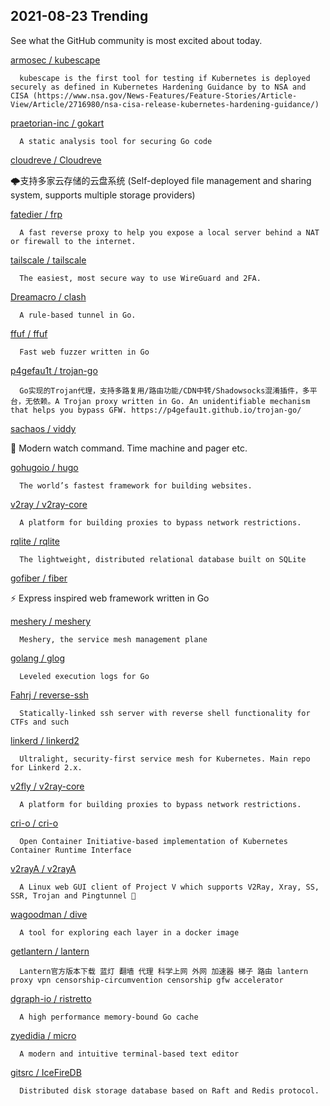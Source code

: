 ## 2021-08-23 Trending 
See what the GitHub community is most excited about today. 

[armosec / kubescape](https://github.com/armosec/kubescape) 

      kubescape is the first tool for testing if Kubernetes is deployed securely as defined in Kubernetes Hardening Guidance by to NSA and CISA (https://www.nsa.gov/News-Features/Feature-Stories/Article-View/Article/2716980/nsa-cisa-release-kubernetes-hardening-guidance/) 
     
[praetorian-inc / gokart](https://github.com/praetorian-inc/gokart) 

      A static analysis tool for securing Go code
     
[cloudreve / Cloudreve](https://github.com/cloudreve/Cloudreve) 

      
🌩支持多家云存储的云盘系统 (Self-deployed file management and sharing system, supports multiple storage providers)
     
[fatedier / frp](https://github.com/fatedier/frp) 

      A fast reverse proxy to help you expose a local server behind a NAT or firewall to the internet.
     
[tailscale / tailscale](https://github.com/tailscale/tailscale) 

      The easiest, most secure way to use WireGuard and 2FA.
     
[Dreamacro / clash](https://github.com/Dreamacro/clash) 

      A rule-based tunnel in Go.
     
[ffuf / ffuf](https://github.com/ffuf/ffuf) 

      Fast web fuzzer written in Go
     
[p4gefau1t / trojan-go](https://github.com/p4gefau1t/trojan-go) 

      Go实现的Trojan代理，支持多路复用/路由功能/CDN中转/Shadowsocks混淆插件，多平台，无依赖。A Trojan proxy written in Go. An unidentifiable mechanism that helps you bypass GFW. https://p4gefau1t.github.io/trojan-go/

     
[sachaos / viddy](https://github.com/sachaos/viddy) 

      
👀 Modern watch command. Time machine and pager etc.
     
[gohugoio / hugo](https://github.com/gohugoio/hugo) 

      The world’s fastest framework for building websites.
     
[v2ray / v2ray-core](https://github.com/v2ray/v2ray-core) 

      A platform for building proxies to bypass network restrictions.
     
[rqlite / rqlite](https://github.com/rqlite/rqlite) 

      The lightweight, distributed relational database built on SQLite
     
[gofiber / fiber](https://github.com/gofiber/fiber) 

      
⚡️ Express inspired web framework written in Go
     
[meshery / meshery](https://github.com/meshery/meshery) 

      Meshery, the service mesh management plane
     
[golang / glog](https://github.com/golang/glog) 

      Leveled execution logs for Go
     
[Fahrj / reverse-ssh](https://github.com/Fahrj/reverse-ssh) 

      Statically-linked ssh server with reverse shell functionality for CTFs and such
     
[linkerd / linkerd2](https://github.com/linkerd/linkerd2) 

      Ultralight, security-first service mesh for Kubernetes. Main repo for Linkerd 2.x.
     
[v2fly / v2ray-core](https://github.com/v2fly/v2ray-core) 

      A platform for building proxies to bypass network restrictions.
     
[cri-o / cri-o](https://github.com/cri-o/cri-o) 

      Open Container Initiative-based implementation of Kubernetes Container Runtime Interface
     
[v2rayA / v2rayA](https://github.com/v2rayA/v2rayA) 

      A Linux web GUI client of Project V which supports V2Ray, Xray, SS, SSR, Trojan and Pingtunnel 🚀

     
[wagoodman / dive](https://github.com/wagoodman/dive) 

      A tool for exploring each layer in a docker image
     
[getlantern / lantern](https://github.com/getlantern/lantern) 

      Lantern官方版本下载 蓝灯 翻墙 代理 科学上网 外网 加速器 梯子 路由 lantern proxy vpn censorship-circumvention censorship gfw accelerator
     
[dgraph-io / ristretto](https://github.com/dgraph-io/ristretto) 

      A high performance memory-bound Go cache
     
[zyedidia / micro](https://github.com/zyedidia/micro) 

      A modern and intuitive terminal-based text editor
     
[gitsrc / IceFireDB](https://github.com/gitsrc/IceFireDB) 

      Distributed disk storage database based on Raft and Redis protocol.
     
